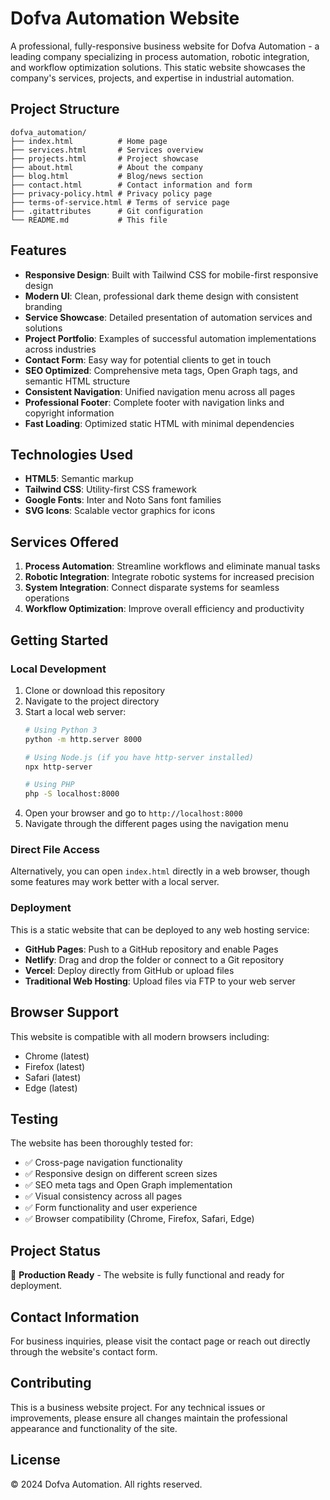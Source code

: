 # Dofva Automation Website

A professional, fully-responsive business website for Dofva Automation - a leading company specializing in process automation, robotic integration, and workflow optimization solutions. This static website showcases the company's services, projects, and expertise in industrial automation.

## Project Structure

```
dofva_automation/
├── index.html          # Home page
├── services.html       # Services overview
├── projects.html       # Project showcase
├── about.html          # About the company
├── blog.html           # Blog/news section
├── contact.html        # Contact information and form
├── privacy-policy.html # Privacy policy page
├── terms-of-service.html # Terms of service page
├── .gitattributes      # Git configuration
└── README.md           # This file
```

## Features

- **Responsive Design**: Built with Tailwind CSS for mobile-first responsive design
- **Modern UI**: Clean, professional dark theme design with consistent branding
- **Service Showcase**: Detailed presentation of automation services and solutions
- **Project Portfolio**: Examples of successful automation implementations across industries
- **Contact Form**: Easy way for potential clients to get in touch
- **SEO Optimized**: Comprehensive meta tags, Open Graph tags, and semantic HTML structure
- **Consistent Navigation**: Unified navigation menu across all pages
- **Professional Footer**: Complete footer with navigation links and copyright information
- **Fast Loading**: Optimized static HTML with minimal dependencies

## Technologies Used

- **HTML5**: Semantic markup
- **Tailwind CSS**: Utility-first CSS framework
- **Google Fonts**: Inter and Noto Sans font families
- **SVG Icons**: Scalable vector graphics for icons

## Services Offered

1. **Process Automation**: Streamline workflows and eliminate manual tasks
2. **Robotic Integration**: Integrate robotic systems for increased precision
3. **System Integration**: Connect disparate systems for seamless operations
4. **Workflow Optimization**: Improve overall efficiency and productivity

## Getting Started

### Local Development

1. Clone or download this repository
2. Navigate to the project directory
3. Start a local web server:
   ```bash
   # Using Python 3
   python -m http.server 8000
   
   # Using Node.js (if you have http-server installed)
   npx http-server
   
   # Using PHP
   php -S localhost:8000
   ```
4. Open your browser and go to `http://localhost:8000`
5. Navigate through the different pages using the navigation menu

### Direct File Access

Alternatively, you can open `index.html` directly in a web browser, though some features may work better with a local server.

### Deployment

This is a static website that can be deployed to any web hosting service:
- **GitHub Pages**: Push to a GitHub repository and enable Pages
- **Netlify**: Drag and drop the folder or connect to a Git repository
- **Vercel**: Deploy directly from GitHub or upload files
- **Traditional Web Hosting**: Upload files via FTP to your web server

## Browser Support

This website is compatible with all modern browsers including:
- Chrome (latest)
- Firefox (latest)
- Safari (latest)
- Edge (latest)

## Testing

The website has been thoroughly tested for:
- ✅ Cross-page navigation functionality
- ✅ Responsive design on different screen sizes
- ✅ SEO meta tags and Open Graph implementation
- ✅ Visual consistency across all pages
- ✅ Form functionality and user experience
- ✅ Browser compatibility (Chrome, Firefox, Safari, Edge)

## Project Status

🚀 **Production Ready** - The website is fully functional and ready for deployment.

## Contact Information

For business inquiries, please visit the contact page or reach out directly through the website's contact form.

## Contributing

This is a business website project. For any technical issues or improvements, please ensure all changes maintain the professional appearance and functionality of the site.

## License

© 2024 Dofva Automation. All rights reserved.
